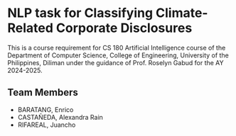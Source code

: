 # NLP task for Classifying Climate-Related Corporate Disclosures
This is a course requirement for CS 180 Artificial Intelligence course of the Department of Computer Science, College of Engineering, University of the Philippines, Diliman under the guidance of Prof. Roselyn Gabud for the AY 2024-2025.

## Team Members
<ul>
  <li>BARATANG, Enrico</li>
  <li>CASTAÑEDA, Alexandra Rain </li>
  <li>RIFAREAL, Juancho</li>
</ul>
